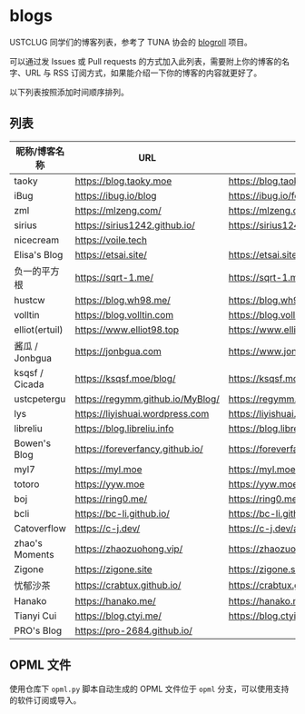 # blogs

USTCLUG 同学们的博客列表，参考了 TUNA 协会的 [blogroll](https://github.com/tuna/blogroll) 项目。

可以通过发 Issues 或 Pull requests 的方式加入此列表，需要附上你的博客的名字、URL 与 RSS 订阅方式，如果能介绍一下你的博客的内容就更好了。

以下列表按照添加时间顺序排列。

## 列表

| 昵称/博客名称   | URL                              | RSS                                      |
| -------------- | -------------------------------- | ---------------------------------------- |
| taoky          | https://blog.taoky.moe           | https://blog.taoky.moe/feed.xml          |
| iBug           | https://ibug.io/blog             | https://ibug.io/feed.xml                 |
| zml            | https://mlzeng.com/              | https://mlzeng.com/index.xml             |
| sirius         | https://sirius1242.github.io/    | https://sirius1242.github.io/feed.xml    |
| nicecream      | https://voile.tech               |                                          |
| Elisa's Blog   | https://etsai.site/              | https://etsai.site/atom.xml              |
| 负一的平方根    | https://sqrt-1.me/               | https://sqrt-1.me/?feed=rss2             |
| hustcw         | https://blog.wh98.me/            | https://blog.wh98.me/atom.xml            |
| volltin        | https://blog.volltin.com         | https://blog.volltin.com/feed/           |
| elliot(ertuil) | https://www.elliot98.top         | https://www.elliot98.top/index.xml       |
| 酱瓜 / Jonbgua | https://jonbgua.com              | https://www.jonbgua.com/atom.xml         |
| ksqsf / Cicada | https://ksqsf.moe/blog/          | https://ksqsf.moe/atom.xml               |
| ustcpetergu    | https://regymm.github.io/MyBlog/ | https://regymm.github.io/MyBlog/feed.xml |
| lys            | https://liyishuai.wordpress.com  | https://liyishuai.wordpress.com/feed/    |
| libreliu       | https://blog.libreliu.info       | https://blog.libreliu.info/atom.xml      |
| Bowen's Blog   | https://foreverfancy.github.io/  | https://foreverfancy.github.io/atom.xml  |
| myl7           | https://myl.moe                  | https://myl.moe/atom.xml                 |
| totoro         | https://yyw.moe                  | https://yyw.moe/atom.xml                 |
| boj            | https://ring0.me/                | https://ring0.me/atom.xml                |
| bcli           | https://bc-li.github.io/         | https://bc-li.github.io/feed.xml         |
| Catoverflow    | https://c-j.dev/                 | https://c-j.dev/atom.xml                 |
| zhao's Moments | https://zhaozuohong.vip/         | https://zhaozuohong.vip/feed.xml         |
| Zigone         | https://zigone.site              | https://zigone.site/atom.xml             |
| 忧郁沙茶        | https://crabtux.github.io/       | https://crabtux.github.io/atom.xml       |
| Hanako         | https://hanako.me/               | https://hanako.me/rss.xml                |
| Tianyi Cui     | https://blog.ctyi.me/            | https://blog.ctyi.me/feed.xml            |
| PRO's Blog     | https://pro-2684.github.io/      |                                          |

## OPML 文件

使用仓库下 `opml.py` 脚本自动生成的 OPML 文件位于 `opml` 分支，可以使用支持的软件订阅或导入。
